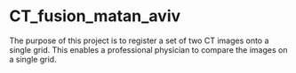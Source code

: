 # CT_fusion_matan_aviv
The purpose of this project is to register a set of two CT images onto a single grid. This enables a professional physician to compare the images on a single grid.
